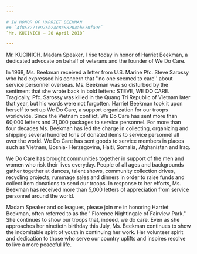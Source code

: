 ```yaml
---
---

# IN HONOR OF HARRIET BEEKMAN
## `4f853271e975b24c8c88204ab670fa9c`
`Mr. KUCINICH — 20 April 2010`

---
```



Mr. KUCINICH. Madam Speaker, I rise today in honor of Harriet 
Beekman, a dedicated advocate on behalf of veterans and the founder of 
We Do Care.

In 1968, Ms. Beekman received a letter from U.S. Marine Pfc. Steve 
Sarossy who had expressed his concern that ''no one seemed to care'' 
about service personnel overseas. Ms. Beekman was so disturbed by the 
sentiment that she wrote back in bold letters: STEVE, WE DO CARE. 
Tragically, Pfc. Sarossy was killed in the Quang Tri Republic of 
Vietnam later that year, but his words were not forgotten. Harriet 
Beekman took it upon herself to set up We Do Care, a support 
organization for our troops worldwide. Since the Vietnam conflict, We 
Do Care has sent more than 60,000 letters and 21,000 packages to 
service personnel. For more than four decades Ms. Beekman has led the 
charge in collecting, organizing and shipping several hundred tons of 
donated items to service personnel all over the world. We Do Care has 
sent goods to service members in places such as Vietnam, Bosnia-
Herzegovina, Haiti, Somalia, Afghanistan and Iraq.

We Do Care has brought communities together in support of the men and 
women who risk their lives everyday. People of all ages and backgrounds 
gather together at dances, talent shows, community collection drives, 
recycling projects, rummage sales and dinners in order to raise funds 
and collect item donations to send our troops. In response to her 
efforts, Ms. Beekman has received more than 5,000 letters of 
appreciation from service personnel around the world.

Madam Speaker and colleagues, please join me in honoring Harriet 
Beekman, often referred to as the ''Florence Nightingale of Fairview 
Park.'' She continues to show our troops that, indeed, we do care. Even 
as she approaches her ninetieth birthday this July, Ms. Beekman 
continues to show the indomitable spirit of youth in continuing her 
work. Her volunteer spirit and dedication to those who serve our 
country uplifts and inspires resolve to live a more peaceful life.
